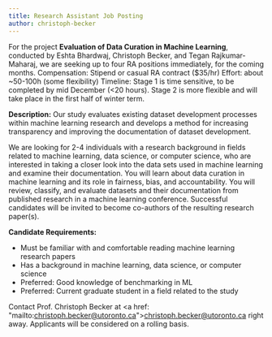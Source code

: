 ```yaml
---
title: Research Assistant Job Posting
author: christoph-becker
---
```


<!-- excerpt start -->
For the project **Evaluation of Data Curation in Machine Learning**, conducted by Eshta Bhardwaj, Christoph Becker, and Tegan Rajkumar-Maharaj, we are seeking up to four RA positions immediately, for the coming months. 
Compensation: Stipend or casual RA contract ($35/hr)
Effort: about ~50-100h (some flexibility)
Timeline: Stage 1 is time sensitive, to be completed by mid December (<20 hours). Stage 2 is more flexible and will take place in the first half of winter term.
<!-- excerpt end-->
**Description:**
Our study evaluates existing dataset development processes within machine learning research and develops a method for increasing transparency and improving the documentation of dataset development.

We are looking for 2-4 individuals with a research background in fields related to machine learning, data science, or computer science, who are interested in taking a closer look into the data sets used in machine learning and examine their documentation.
You will learn about data curation in machine learning and its role in fairness, bias, and accountability. You will review, classify, and evaluate datasets and their documentation from published research in a machine learning conference. 
Successful candidates will be invited to become co-authors of the resulting research paper(s).

**Candidate Requirements:**
- Must be familiar with and comfortable reading machine learning research papers</li>
- Has a background in machine learning, data science, or computer science</li>
- Preferred: Good knowledge of benchmarking in ML </li>
- Preferred: Current graduate student in a field related to the study</li>

Contact Prof. Christoph Becker at <a href: "mailto:christoph.becker@utoronto.ca">christoph.becker@utoronto.ca</a> right away. 
Applicants will be considered on a rolling basis.

